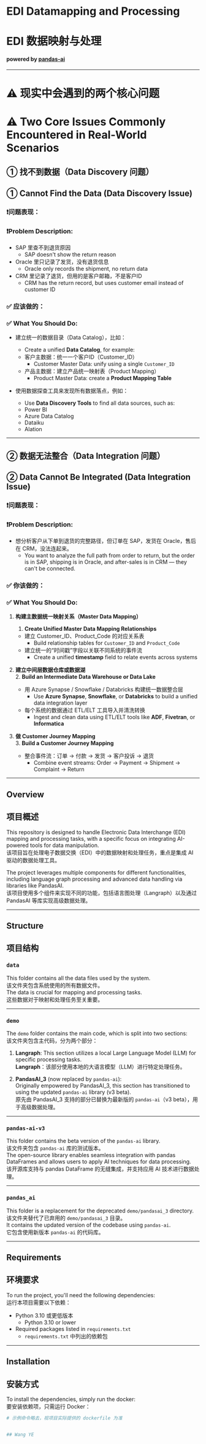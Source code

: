 # EDI Datamapping and Processing  
# EDI 数据映射与处理
#### powered by [pandas-ai](https://github.com/sinaptik-ai/pandas-ai)
---

# ⚠️ 现实中会遇到的两个核心问题  
# ⚠️ Two Core Issues Commonly Encountered in Real-World Scenarios

## ① 找不到数据（Data Discovery 问题）  
## ① Cannot Find the Data (Data Discovery Issue)

### ❗问题表现：  
### ❗Problem Description:
- SAP 里查不到退货原因  
  - SAP doesn't show the return reason  
- Oracle 里只记录了发货，没有退货信息  
  - Oracle only records the shipment, no return data  
- CRM 里记录了退货，但用的是客户邮箱，不是客户ID  
  - CRM has the return record, but uses customer email instead of customer ID  

### ✅ 应该做的：  
### ✅ What You Should Do:
- 建立统一的数据目录（Data Catalog），比如：  
  - Create a unified **Data Catalog**, for example:
  - 客户主数据：统一一个客户ID（Customer_ID）  
    - Customer Master Data: unify using a single `Customer_ID`  
  - 产品主数据：建立产品统一映射表（Product Mapping）  
    - Product Master Data: create a **Product Mapping Table**

- 使用数据探查工具来发现所有数据落点，例如：  
  - Use **Data Discovery Tools** to find all data sources, such as:
  - Power BI  
  - Azure Data Catalog  
  - Dataiku  
  - Alation

---

## ② 数据无法整合（Data Integration 问题）  
## ② Data Cannot Be Integrated (Data Integration Issue)

### ❗问题表现：  
### ❗Problem Description:
- 想分析客户从下单到退货的完整路径，但订单在 SAP，发货在 Oracle，售后在 CRM，没法连起来。  
  - You want to analyze the full path from order to return, but the order is in SAP, shipping is in Oracle, and after-sales is in CRM — they can't be connected.

### ✅ 你该做的：  
### ✅ What You Should Do:
1. **构建主数据统一映射关系（Master Data Mapping）**  
   1. **Create Unified Master Data Mapping Relationships**
   - 建立 Customer_ID、Product_Code 的对应关系表  
     - Build relationship tables for `Customer_ID` and `Product_Code`  
   - 建立统一的“时间戳”字段以关联不同系统的事件流  
     - Create a unified **timestamp** field to relate events across systems  

2. **建立中间层数据仓库或数据湖**  
   2. **Build an Intermediate Data Warehouse or Data Lake**
   - 用 Azure Synapse / Snowflake / Databricks 构建统一数据整合层  
     - Use **Azure Synapse**, **Snowflake**, or **Databricks** to build a unified data integration layer  
   - 每个系统的数据通过 ETL/ELT 工具导入并清洗转换  
     - Ingest and clean data using ETL/ELT tools like **ADF**, **Fivetran**, or **Informatica**

3. **做 Customer Journey Mapping**  
   3. **Build a Customer Journey Mapping**
   - 整合事件流：订单 → 付款 → 发货 → 客户投诉 → 退货  
     - Combine event streams: Order → Payment → Shipment → Complaint → Return

---

## Overview  
## 项目概述

This repository is designed to handle Electronic Data Interchange (EDI) mapping and processing tasks, with a specific focus on integrating AI-powered tools for data manipulation.  
该项目旨在处理电子数据交换（EDI）中的数据映射和处理任务，重点是集成 AI 驱动的数据处理工具。

The project leverages multiple components for different functionalities, including language graph processing and advanced data handling via libraries like PandasAI.  
该项目使用多个组件来实现不同的功能，包括语言图处理（Langraph）以及通过 PandasAI 等库实现高级数据处理。

---

## Structure  
## 项目结构

### `data`  
This folder contains all the data files used by the system.  
该文件夹包含系统使用的所有数据文件。  
The data is crucial for mapping and processing tasks.  
这些数据对于映射和处理任务至关重要。

---

### `demo`  
The `demo` folder contains the main code, which is split into two sections:  
该文件夹包含主代码，分为两个部分：

1. **Langraph**: This section utilizes a local Large Language Model (LLM) for specific processing tasks.  
   **Langraph**：该部分使用本地的大语言模型（LLM）进行特定处理任务。  

2. **PandasAI_3** (now replaced by `pandas-ai`):  
   Originally empowered by PandasAI_3, this section has transitioned to using the updated `pandas-ai` library (v3 beta).  
   原先由 PandasAI_3 支持的部分已替换为最新版的 `pandas-ai`（v3 beta），用于高级数据处理。

---

### `pandas-ai-v3`  
This folder contains the beta version of the `pandas-ai` library.  
该文件夹包含 `pandas-ai` 库的测试版本。  
The open-source library enables seamless integration with pandas DataFrames and allows users to apply AI techniques for data processing.  
该开源库支持与 pandas DataFrame 的无缝集成，并支持应用 AI 技术进行数据处理。

---

### `pandas_ai`  
This folder is a replacement for the deprecated `demo/pandasai_3` directory.  
该文件夹替代了已弃用的 `demo/pandasai_3` 目录。  
It contains the updated version of the codebase using `pandas-ai`.  
它包含使用新版本 `pandas-ai` 的代码库。

---

## Requirements  
## 环境要求

To run the project, you'll need the following dependencies:  
运行本项目需要以下依赖：

- Python 3.10 或更低版本  
  - Python 3.10 or lower  
- Required packages listed in `requirements.txt`  
  - `requirements.txt` 中列出的依赖包

---

## Installation  
## 安装方式

To install the dependencies, simply run the docker:  
要安装依赖项，只需运行 Docker：

```bash
# 示例命令略去，视项目实际提供的 dockerfile 为准


## Wang YE
